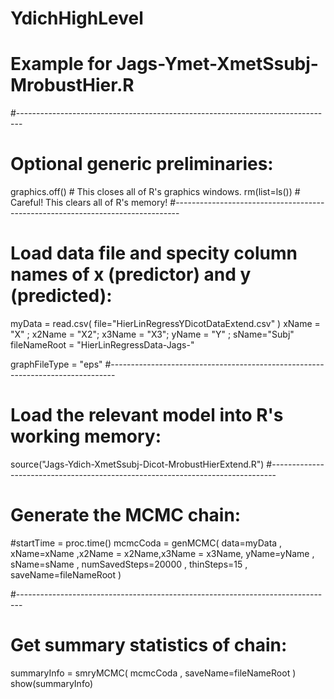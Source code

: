 # YdichHighLevel
# Example for Jags-Ymet-XmetSsubj-MrobustHier.R 
#------------------------------------------------------------------------------- 
# Optional generic preliminaries:
graphics.off() # This closes all of R's graphics windows.
rm(list=ls())  # Careful! This clears all of R's memory!
#------------------------------------------------------------------------------- 
# Load data file and specity column names of x (predictor) and y (predicted):

myData = read.csv( file="HierLinRegressYDicotDataExtend.csv" )
xName = "X" ; x2Name = "X2"; x3Name = "X3"; yName = "Y" ; sName="Subj"
fileNameRoot = "HierLinRegressData-Jags-" 

graphFileType = "eps" 
#------------------------------------------------------------------------------- 
# Load the relevant model into R's working memory:
source("Jags-Ydich-XmetSsubj-Dicot-MrobustHierExtend.R")
#------------------------------------------------------------------------------- 
# Generate the MCMC chain:
#startTime = proc.time()
mcmcCoda = genMCMC( data=myData , xName=xName ,x2Name = x2Name,x3Name = x3Name, yName=yName , sName=sName ,
                    numSavedSteps=20000 , thinSteps=15 , saveName=fileNameRoot )

#------------------------------------------------------------------------------- 
# Get summary statistics of chain:
summaryInfo = smryMCMC( mcmcCoda , saveName=fileNameRoot )
show(summaryInfo)

